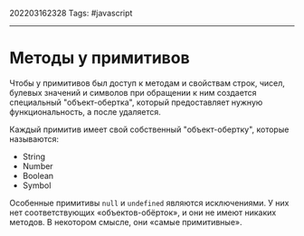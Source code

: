 202203162328
Tags: #javascript 

--- 
# Методы у примитивов
Чтобы у примитивов был доступ к методам и свойствам строк, чисел, булевых значений и символов при обращении к ним создается специальный "объект-обертка", который предоставляет нужную функциональность, а после удаляется.

Каждый примитив имеет свой собственный "объект-обертку", которые называются:
- String
- Number
- Boolean
- Symbol

Особенные примитивы `null` и `undefined` являются исключениями. У них нет соответствующих «объектов-обёрток», и они не имеют никаких методов. В некотором смысле, они «самые примитивные».